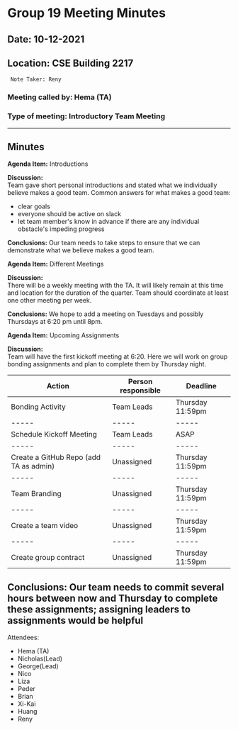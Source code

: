 # Group 19 Meeting Minutes #
## Date: 10-12-2021 ##
## Location: CSE Building 2217 ##
     Note Taker: Reny 

### **Meeting called by:** Hema (TA) ###

### **Type of meeting:** Introductory Team Meeting ###
--------------------------------------

## Minutes ##
**Agenda Item:**    Introductions

**Discussion:**  
Team gave short personal introductions and stated what we individually believe makes a good team. Common answers for what makes a good team:
- clear goals 
- everyone should be active on slack 
- let team member's know in advance if there are any individual obstacle's impeding progress

**Conclusions:**
Our team needs to take steps to ensure that we can demonstrate what we believe makes a good team.

**Agenda Item:**  Different Meetings

**Discussion:**  
There will be a weekly meeting with the TA. It will likely remain at this time and location for the duration of the quarter. Team should coordinate at least one other meeting per week.

**Conclusions:**
We hope to add a meeting on Tuesdays and possibly Thursdays at 6:20 pm until 8pm.

**Agenda Item:**  Upcoming Assignments

**Discussion:**  
Team will have the first kickoff meeting at 6:20. Here we will work on group bonding assignments and plan to complete them by Thursday night.

|Action |Person responsible|Deadline|
|-----|-----|-----|
| Bonding Activity| Team Leads|Thursday 11:59pm|
|-----|-----|-----|
| Schedule Kickoff Meeting | Team Leads |ASAP |
|-----|-----|-----|
| Create a GitHub Repo (add TA as admin) | Unassigned |Thursday 11:59pm |
|-----|-----|-----|
| Team Branding | Unassigned |Thursday 11:59pm |
|-----|-----|-----|
| Create a team video | Unassigned |Thursday 11:59pm |
|-----|-----|-----|
| Create group contract | Unassigned |Thursday 11:59pm |

**Conclusions:**
Our team needs to commit several hours between now and Thursday to complete these assignments; assigning leaders to assignments would be helpful
-----------------------------------

Attendees:
- Hema (TA) 
- Nicholas(Lead) 
- George(Lead) 
- Nico 
- Liza 
- Peder 
- Brian 
- Xi-Kai 
- Huang 
- Reny
